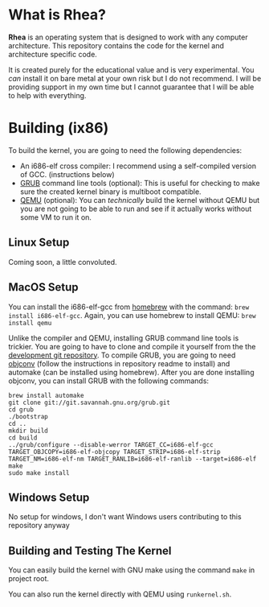 # What is Rhea?
**Rhea** is an operating system that is designed to work with any computer architecture. This repository contains the code for the kernel and architecture specific code.

It is created purely for the educational value and is very experimental. You *can* install it on bare metal at your own risk but I do not recommend. I will be providing support in my own time but I cannot guarantee that I will be able to help with everything.

# Building (ix86)
To build the kernel, you are going to need the following dependencies:
- An i686-elf cross compiler: I recommend using a self-compiled version of GCC. (instructions below)
- [GRUB](https://www.gnu.org/software/grub/) command line tools (optional): This is useful for checking to make sure the created kernel binary is multiboot compatible.
- [QEMU](https://www.qemu.org) (optional): You can *technically* build the kernel without QEMU but you are not going to be able to run and see if it actually works without some VM to run it on.

## Linux Setup
Coming soon, a little convoluted.

## MacOS Setup
You can install the i686-elf-gcc from [homebrew](https://brew.sh) with the command: `brew install i686-elf-gcc`.
Again, you can use homebrew to install QEMU: `brew install qemu`

Unlike the compiler and QEMU, installing GRUB command line tools is trickier. You are going to have to clone and compile it yourself from the the [development git repository](https://savannah.gnu.org/projects/grub). 
To compile GRUB, you are going to need [objconv](https://github.com/vertis/objconv) (follow the instructions in repository readme to install) and automake (can be installed using homebrew).
After you are done installing objconv, you can install GRUB with the following commands:

    brew install automake
    git clone git://git.savannah.gnu.org/grub.git
    cd grub
    ./bootstrap
    cd ..
    mkdir build
    cd build
    ../grub/configure --disable-werror TARGET_CC=i686-elf-gcc TARGET_OBJCOPY=i686-elf-objcopy TARGET_STRIP=i686-elf-strip TARGET_NM=i686-elf-nm TARGET_RANLIB=i686-elf-ranlib --target=i686-elf
    make
    sudo make install

## Windows Setup
No setup for windows, I don't want Windows users contributing to this repository anyway

## Building and Testing The Kernel
You can easily build the kernel with GNU make using the command `make` in project root.

You can also run the kernel directly with QEMU using `runkernel.sh`.
